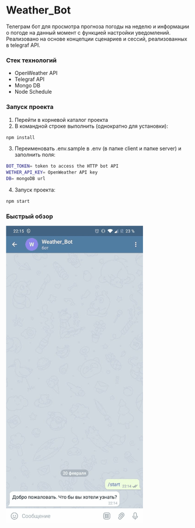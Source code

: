 # Weather_Bot

Телеграм бот для просмотра прогноза погоды на неделю и информации о погоде на данный момент с функцией настройки уведомлений. Реализовано на основе концепции сценариев и сессий, реализованных в telegraf API.

### Стек технологий

- OpenWeather API
- Telegraf API
- Mongo DB
- Node Schedule

### Запуск проекта
1. Перейти в корневой каталог проекта
2. В командной строке выполнить (однократно для установки): 
```sh
npm install
```
3. Переименовать .env.sample в .env (в папке client и папке server) и заполнить поля:
```sh
BOT_TOKEN= token to access the HTTP bot API
WETHER_API_KEY= OpenWeather API key
DB= mongoDB url
```
4. Запуск проекта:
```sh
npm start
```

### Быстрый обзор

![gif](readme-assets/preview.gif)
